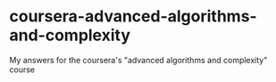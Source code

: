 # coursera-advanced-algorithms-and-complexity
My answers for the coursera's "advanced algorithms and complexity" course
